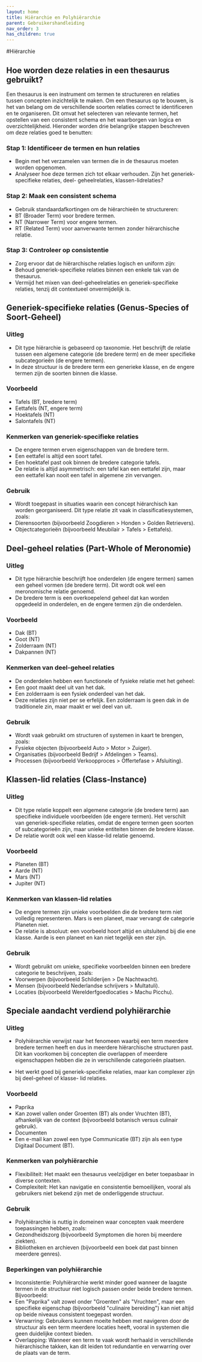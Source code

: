 ```yaml
---
layout: home
title: Hiërarchie en Polyhiërarchie
parent: Gebruikershandleiding
nav_order: 3
has_children: true
---
```




#Hiërarchie
## Hoe worden deze relaties in een thesaurus gebruikt?
Een thesaurus is een instrument om termen te structureren en relaties tussen concepten
inzichtelijk te maken. Om een thesaurus op te bouwen, is het van belang om de verschillende
soorten relaties correct te identificeren en te organiseren. Dit omvat het selecteren van relevante
termen, het opstellen van een consistent schema en het waarborgen van logica en
overzichtelijkheid. Hieronder worden drie belangrijke stappen beschreven om deze relaties goed te
benutten:

### Stap 1: Identificeer de termen en hun relaties
- Begin met het verzamelen van termen die in de thesaurus moeten worden opgenomen.
- Analyseer hoe deze termen zich tot elkaar verhouden. Zijn het generiek-specifieke relaties, deel-
geheelrelaties, klassen-lidrelaties?

### Stap 2: Maak een consistent schema
- Gebruik standaardafkortingen om de hiërarchieën te structureren:
- BT (Broader Term) voor bredere termen.
- NT (Narrower Term) voor engere termen.
- RT (Related Term) voor aanverwante termen zonder hiërarchische relatie.

### Stap 3: Controleer op consistentie
- Zorg ervoor dat de hiërarchische relaties logisch en uniform zijn:
- Behoud generiek-specifieke relaties binnen een enkele tak van de thesaurus.
- Vermijd het mixen van deel-geheelrelaties en generiek-specifieke relaties, tenzij dit
contextueel onvermijdelijk is.

## Generiek-specifieke relaties (Genus-Species of Soort-Geheel)
### Uitleg
- Dit type hiërarchie is gebaseerd op taxonomie. Het beschrijft de relatie tussen een algemene
categorie (de bredere term) en de meer specifieke subcategorieën (de engere termen).
- In deze structuur is de bredere term een generieke klasse, en de engere termen zijn de soorten
binnen die klasse.

### Voorbeeld
- Tafels (BT, bredere term)
- Eettafels (NT, engere term)
- Hoektafels (NT)
- Salontafels (NT)

### Kenmerken van generiek-specifieke relaties
- De engere termen erven eigenschappen van de bredere term.
- Een eettafel is altijd een soort tafel.
- Een hoektafel past ook binnen de bredere categorie tafels.
- De relatie is altijd asymmetrisch: een tafel kan een eettafel zijn, maar een eettafel kan nooit een
tafel in algemene zin vervangen.

### Gebruik
- Wordt toegepast in situaties waarin een concept hiërarchisch kan worden georganiseerd. Dit type
relatie zit vaak in classificatiesystemen, zoals:
- Dierensoorten (bijvoorbeeld Zoogdieren &gt; Honden &gt; Golden Retrievers).
- Objectcategorieën (bijvoorbeeld Meubilair &gt; Tafels &gt; Eettafels).


## Deel-geheel relaties (Part-Whole of Meronomie)
### Uitleg

- Dit type hiërarchie beschrijft hoe onderdelen (de engere termen) samen een geheel vormen (de
bredere term). Dit wordt ook wel een meronomische relatie genoemd.
- De bredere term is een overkoepelend geheel dat kan worden opgedeeld in onderdelen, en de
engere termen zijn die onderdelen.
### Voorbeeld
- Dak (BT)
- Goot (NT)
- Zolderraam (NT)
- Dakpannen (NT)

### Kenmerken van deel-geheel relaties
- De onderdelen hebben een functionele of fysieke relatie met het geheel:
- Een goot maakt deel uit van het dak.
- Een zolderraam is een fysiek onderdeel van het dak.
- Deze relaties zijn niet per se erfelijk. Een zolderraam is geen dak in de traditionele zin, maar
maakt er wel deel van uit.

### Gebruik
- Wordt vaak gebruikt om structuren of systemen in kaart te brengen, zoals:
- Fysieke objecten (bijvoorbeeld Auto &gt; Motor &gt; Zuiger).
- Organisaties (bijvoorbeeld Bedrijf &gt; Afdelingen &gt; Teams).
- Processen (bijvoorbeeld Verkoopproces &gt; Offertefase &gt; Afsluiting).


## Klassen-lid relaties (Class-Instance)
### Uitleg
- Dit type relatie koppelt een algemene categorie (de bredere term) aan specifieke individuele
voorbeelden (de engere termen). Het verschilt van generiek-specifieke relaties, omdat de engere
termen geen soorten of subcategorieën zijn, maar unieke entiteiten binnen de bredere klasse.
- De relatie wordt ook wel een klasse-lid relatie genoemd.

### Voorbeeld
- Planeten (BT)
- Aarde (NT)
- Mars (NT)
- Jupiter (NT)

### Kenmerken van klassen-lid relaties
- De engere termen zijn unieke voorbeelden die de bredere term niet volledig representeren. Mars
is een planeet, maar vervangt de categorie Planeten niet.
- De relatie is absoluut: een voorbeeld hoort altijd en uitsluitend bij die ene klasse. Aarde is een
planeet en kan niet tegelijk een ster zijn.

### Gebruik
- Wordt gebruikt om unieke, specifieke voorbeelden binnen een bredere categorie te beschrijven,
zoals:
- Voorwerpen (bijvoorbeeld Schilderijen &gt; De Nachtwacht).
- Mensen (bijvoorbeeld Nederlandse schrijvers &gt; Multatuli).
- Locaties (bijvoorbeeld Werelderfgoedlocaties &gt; Machu Picchu).

## Speciale aandacht verdiend polyhiërarchie
### Uitleg
- Polyhiërarchie verwijst naar het fenomeen waarbij een term meerdere bredere termen heeft en
dus in meerdere hiërarchische structuren past. Dit kan voorkomen bij concepten die overlappen of
meerdere eigenschappen hebben die ze in verschillende categorieën plaatsen.

- Het werkt goed bij generiek-specifieke relaties, maar kan complexer zijn bij deel-geheel of klasse-
lid relaties.


### Voorbeeld
- Paprika
- Kan zowel vallen onder Groenten (BT) als onder Vruchten (BT), afhankelijk van de context
(bijvoorbeeld botanisch versus culinair gebruik).
- Documenten
- Een e-mail kan zowel een type Communicatie (BT) zijn als een type Digitaal Document (BT).

### Kenmerken van polyhiërarchie
- Flexibiliteit: Het maakt een thesaurus veelzijdiger en beter toepasbaar in diverse contexten.
- Complexiteit: Het kan navigatie en consistentie bemoeilijken, vooral als gebruikers niet bekend
zijn met de onderliggende structuur.


### Gebruik
- Polyhiërarchie is nuttig in domeinen waar concepten vaak meerdere toepassingen hebben, zoals:
- Gezondheidszorg (bijvoorbeeld Symptomen die horen bij meerdere ziekten).
- Bibliotheken en archieven (bijvoorbeeld een boek dat past binnen meerdere genres).


### Beperkingen van polyhiërarchie
- Inconsistentie: Polyhiërarchie werkt minder goed wanneer de laagste termen in de structuur niet
logisch passen onder beide bredere termen. Bijvoorbeeld:
- Een &quot;Paprika&quot; valt zowel onder &quot;Groenten&quot; als &quot;Vruchten&quot;, maar een specifieke eigenschap
(bijvoorbeeld &quot;culinaire bereiding&quot;) kan niet altijd op beide niveaus consistent toegepast worden.
- Verwarring: Gebruikers kunnen moeite hebben met navigeren door de structuur als een term
meerdere locaties heeft, vooral in systemen die geen duidelijke context bieden.
- Overlapping: Wanneer een term te vaak wordt herhaald in verschillende hiërarchische takken,
kan dit leiden tot redundantie en verwarring over de plaats van de term.